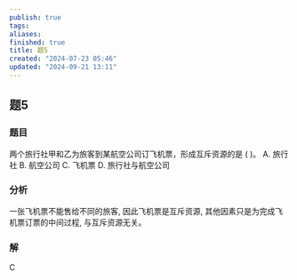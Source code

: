 ```yaml
---
publish: true
tags: 
aliases: 
finished: true
title: 题5
created: "2024-07-23 05:46"
updated: "2024-09-21 13:11"
---
```

## 题5
### 题目
两个旅行社甲和乙为旅客到某航空公司订飞机票，形成互斥资源的是 ( )。
A. 旅行社 
B. 航空公司
C. 飞机票 
D. 旅行社与航空公司
### 分析
一张飞机票不能售给不同的旅客, 因此飞机票是互斥资源, 其他因素只是为完成飞机票订票的中间过程, 与互斥资源无关。
### 解
C